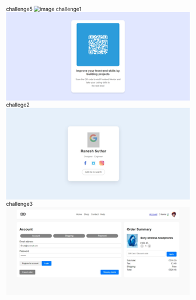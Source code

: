 challenge5
![image](https://github.com/user-attachments/assets/8086cb51-2479-474e-8671-3b3ca4419e1e)
challenge1
![Alt text](image.png)
challege2
![Alt text](image-3.png)
challenge3
![Alt text](image-4.png)